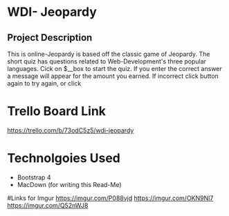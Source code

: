 # WDI- Jeopardy
## Project Description
This is online-Jeopardy is based off the classic game of Jeopardy.  The short quiz has questions related to  Web-Development's three popular languages.  Cick on $__box to start the quiz. If you enter the correct answer a message will appear for the amount you earned. If incorrect click button again to try again, or click

# Trello Board Link
https://trello.com/b/73odC5z5/wdi-jeopardy

# Technolgoies Used
* Bootstrap 4
* MacDown (for writing this Read-Me)


#Links for Imgur 
https://imgur.com/P088vjd
https://imgur.com/OKN9Nl7
https://imgur.com/Q52nWJ8




                   